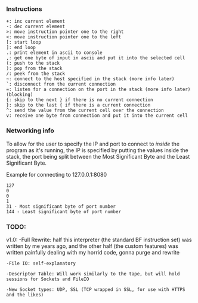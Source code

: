 ### Instructions
```
+: inc current element
-: dec current element
>: move instruction pointer one to the right
<: move instruction pointer one to the left
[: start loop
]: end loop
.: print element in ascii to console
,: get one byte of input in ascii and put it into the selected cell
(: push to the stack
): pop from the stack
/: peek from the stack
~: connect to the host specified in the stack (more info later)
`: disconnect from the current connection
=: listen for a connection on the port in the stack (more info later) (blocking)
{: skip to the next } if there is no current connection
}: skip to the last { if there is a current connection
^: send the value from the current cell over the connection
v: receive one byte from connection and put it into the current cell
```

### Networking info

To allow for the user to specify the IP and port to connect to *inside* the program as it's running, the IP is specified by putting the values inside the stack, the port being split between the Most Significant Byte and the Least Significant Byte.

Example for connecting to 127.0.0.1:8080
```
127
0
0
1
31 - Most significant byte of port number
144 - Least significant byte of port number
```

### TODO:

v1.0:
    -Full Rewrite: half this interpreter (the standard BF instruction set) was written by me years ago, and the other half (the custom features) was written painfully dealing with my horrid code, gonna purge and rewrite

    -File IO: self-explanatory

    -Descriptor Table: Will work similarly to the tape, but will hold sessions for Sockets and FileIO

    -New Socket types: UDP, SSL (TCP wrapped in SSL, for use with HTTPS and the likes)
